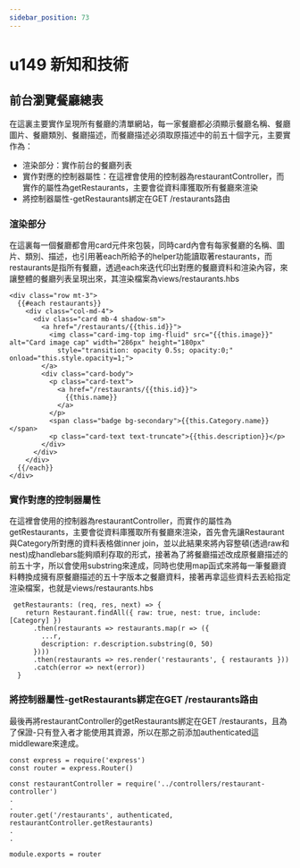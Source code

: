 ```yaml
---
sidebar_position: 73
---
```


# u149 新知和技術

## 前台瀏覽餐廳總表
在這裏主要實作呈現所有餐廳的清單網站，每一家餐廳都必須顯示餐廳名稱、餐廳圖片、餐廳類別、餐廳描述，而餐廳描述必須取原描述中的前五十個字元，主要實作為：
  - 渲染部分：實作前台的餐廳列表
  - 實作對應的控制器屬性：在這裡會使用的控制器為restaurantController，而實作的屬性為getRestaurants，主要會從資料庫獲取所有餐廳來渲染
  - 將控制器屬性-getRestaurants綁定在GET /restaurants路由


### 渲染部分
在這裏每一個餐廳都會用card元件來包裝，同時card內會有每家餐廳的名稱、圖片、類別、描述，也引用著each所給予的helper功能讀取著restaurants，而restaurants是指所有餐廳，透過each來迭代印出對應的餐廳資料和渲染內容，來讓整體的餐廳列表呈現出來，其渲染檔案為views/restaurants.hbs
```
<div class="row mt-3">
  {{#each restaurants}}
    <div class="col-md-4">
      <div class="card mb-4 shadow-sm">
        <a href="/restaurants/{{this.id}}">
          <img class="card-img-top img-fluid" src="{{this.image}}" alt="Card image cap" width="286px" height="180px"
            style="transition: opacity 0.5s; opacity:0;" onload="this.style.opacity=1;">
        </a>
        <div class="card-body">
          <p class="card-text">
            <a href="/restaurants/{{this.id}}">
              {{this.name}}
            </a>
          </p>
          <span class="badge bg-secondary">{{this.Category.name}}</span>
          <p class="card-text text-truncate">{{this.description}}</p>
        </div>
      </div>
    </div>
  {{/each}}
</div> 
```
### 實作對應的控制器屬性
在這裡會使用的控制器為restaurantController，而實作的屬性為getRestaurants，主要會從資料庫獲取所有餐廳來渲染，首先會先讓Restaurant與Category所對應的資料表格做inner join，並以此結果來將內容整頓(透過raw和nest)成handlebars能夠順利存取的形式，接著為了將餐廳描述改成原餐廳描述的前五十字，所以會使用substring來達成，同時也使用map函式來將每一筆餐廳資料轉換成擁有原餐廳描述的五十字版本之餐廳資料，接著再拿這些資料去丟給指定渲染檔案，也就是views/restaurants.hbs
```
 getRestaurants: (req, res, next) => {
    return Restaurant.findAll({ raw: true, nest: true, include: [Category] })
      .then(restaurants => restaurants.map(r => ({
        ...r,
        description: r.description.substring(0, 50)
      })))
      .then(restaurants => res.render('restaurants', { restaurants }))
      .catch(error => next(error))
  }

```
### 將控制器屬性-getRestaurants綁定在GET /restaurants路由
最後再將restaurantController的getRestaurants綁定在GET /restaurants，且為了保證-只有登入者才能使用其資源，所以在那之前添加authenticated這middleware來達成。
```
const express = require('express')
const router = express.Router()

const restaurantController = require('../controllers/restaurant-controller')
.
.
router.get('/restaurants', authenticated, restaurantController.getRestaurants)
.
.

module.exports = router
```